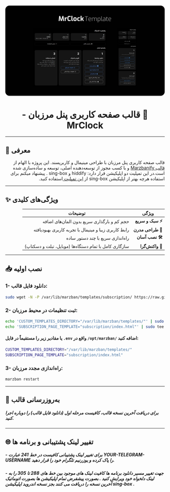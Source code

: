 ![Preview](preview.png)

<h1 align="center" dir="rtl">📌 قالب صفحه کاربری پنل مرزبان - MrClock</h1>



---

## 🎨 معرفی

<p dir="rtl">
قالب صفحه کاربری پنل مرزبان با طراحی مینیمال و کاربرپسند. این پروژه با الهام از 
<a href="https://github.com/dermv/marzbanify-template/tree/main">قالب Marzbanify</a>
و با کسب مجوز از توسعه‌دهنده اصلی، توسعه و ساده‌سازی شده است.در این تمپلیت دو اپلیکیشن قرار دارد: hiddify و sing-box . پیشنهاد میکنم برای استفاده هرچه بهتر از اپلیکیشن sing-box از 
   <a href="https://github.com/Mrclocks/MrClock-SingBox-Template">این تمپلیت </a>
استفاده کنید.
</p>

---

## ✨ ویژگی‌های کلیدی

<div align="center" dir="rtl">

| ویژگی          | توضیحات                                                                 |
|----------------|-------------------------------------------------------------------------|
| **⚡ سبک و سریع** | حجم کم و بارگذاری سریع بدون المان‌های اضافه                           |
| **🎨 طراحی مدرن** | رابط کاربری زیبا و مینیمال با تجربه کاربری بهبودیافته                |
| **🛠 نصب آسان**  | راه‌اندازی سریع با چند دستور ساده                                     |
| **📱 واکنش‌گرا**  | سازگاری کامل با تمام دستگاه‌ها (موبایل، تبلت و دسکتاپ)              |

</div>

---


## 📥 نصب اولیه

<p dir="rtl">

### 1- دانلود فایل قالب:
</p>

   ```bash
   sudo wget -N -P /var/lib/marzban/templates/subscription/ https://raw.githubusercontent.com/Mrclocks/MrClock-Subscription-Template/main/index.html
   ```

<p dir="rtl">

### 2- ثبت تنظیمات در محیط مرزبان:
</p>

   ```bash
   echo 'CUSTOM_TEMPLATES_DIRECTORY="/var/lib/marzban/templates/"' | sudo tee -a /opt/marzban/.env
   echo 'SUBSCRIPTION_PAGE_TEMPLATE="subscription/index.html"' | sudo tee -a /opt/marzban/.env
   ```

<p dir="rtl">

#### یا مقادیر زیر را مستقیماً در فایل `.env` واقع در `/opt/marzban/` اضافه کنید:
 </p>

   ```bash
   CUSTOM_TEMPLATES_DIRECTORY="/var/lib/marzban/templates/"
   SUBSCRIPTION_PAGE_TEMPLATE="subscription/index.html"
   ```

<p dir="rtl">

### 3- راه‌اندازی مجدد مرزبان:
</p>

   ```bash
   marzban restart
   ```

---

## 🔄 به‌روزرسانی قالب

##### برای دریافت آخرین نسخه قالب، کافیست مرحله اول (دانلود فایل قالب) را دوباره اجرا کنید.

---

## 🌐 تفییر لینک پشتیبانی و برنامه ها

##### - برای تغییر لینک پشتیبانی کافیست در خط 241 عبارت YOUR-TELEGRAM-USERNAME را پاک کرده و یوزرنیم تلگرام خود را قرار دهید.

##### - جهت تغییر مسیر دانلود برنامه ها کافیت لینک های موجود بین خط های 288 تا 305 را به لینک دلخواه خود ویرایش کنید . بصورت پیشفرض تمام اپلیکیشن ها بصورت اتوماتیک آخرین نسخه را دریافت می کنند بجز نسخه اندروید اپلیکیشن sing-box .








